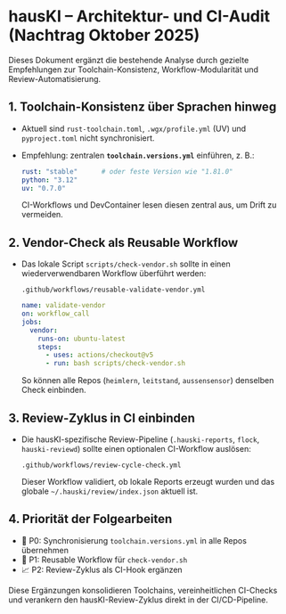 # hausKI – Architektur- und CI-Audit (Nachtrag Oktober 2025)

Dieses Dokument ergänzt die bestehende Analyse durch gezielte Empfehlungen zur Toolchain-Konsistenz, Workflow-Modularität und Review-Automatisierung.

## 1. Toolchain-Konsistenz über Sprachen hinweg
- Aktuell sind `rust-toolchain.toml`, `.wgx/profile.yml` (UV) und `pyproject.toml` nicht synchronisiert.
- Empfehlung: zentralen **`toolchain.versions.yml`** einführen, z. B.:

  ```yaml
  rust: "stable"      # oder feste Version wie "1.81.0"
  python: "3.12"
  uv: "0.7.0"
  ```

  CI-Workflows und DevContainer lesen diesen zentral aus, um Drift zu vermeiden.

## 2. Vendor-Check als Reusable Workflow
- Das lokale Script `scripts/check-vendor.sh` sollte in einen wiederverwendbaren Workflow überführt werden:

  `.github/workflows/reusable-validate-vendor.yml`

  ```yaml
  name: validate-vendor
  on: workflow_call
  jobs:
    vendor:
      runs-on: ubuntu-latest
      steps:
        - uses: actions/checkout@v5
        - run: bash scripts/check-vendor.sh
  ```

  So können alle Repos (`heimlern`, `leitstand`, `aussensensor`) denselben Check einbinden.

## 3. Review-Zyklus in CI einbinden
- Die hausKI-spezifische Review-Pipeline (`.hauski-reports`, `flock`, `hauski-reviewd`) sollte einen optionalen CI-Workflow auslösen:

  `.github/workflows/review-cycle-check.yml`

  Dieser Workflow validiert, ob lokale Reports erzeugt wurden und das globale
  `~/.hauski/review/index.json` aktuell ist.

## 4. Priorität der Folgearbeiten
- 🔧 P0: Synchronisierung `toolchain.versions.yml` in alle Repos übernehmen
- 🧩 P1: Reusable Workflow für `check-vendor.sh`
- 📈 P2: Review-Zyklus als CI-Hook ergänzen

Diese Ergänzungen konsolidieren Toolchains, vereinheitlichen CI-Checks und
verankern den hausKI-Review-Zyklus direkt in der CI/CD-Pipeline.
